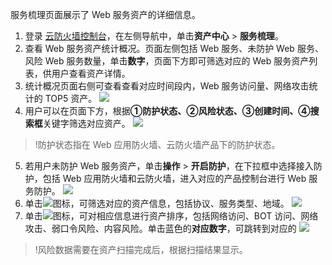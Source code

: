 服务梳理页面展示了 Web 服务资产的详细信息。

1. 登录 [云防火墙控制台](https://console.cloud.tencent.com/cfw/asset)，在左侧导航中，单击**资产中心** > **服务梳理**。
2. 查看 Web 服务资产统计概况。页面左侧包括 Web 服务、未防护 Web 服务、风险 Web 服务数量，单击**数字**，页面下方即可筛选对应的 Web 服务资产列表，供用户查看资产详情。
3. 统计概况页面右侧可查看查看对应时间段内，Web 服务访问量、网络攻击统计的 TOP5 资产。
![](https://qcloudimg.tencent-cloud.cn/raw/b1533549a29aaae7317b5ba5e1ae015b.png)
4. 用户可以在页面下方，根据**①防护状态、②风险状态、③创建时间、④搜索框**关键字筛选对应资产。
![](https://qcloudimg.tencent-cloud.cn/raw/96e9f6f85820008f322caea0ef6f7f6b.png)
>!防护状态指在 Web 应用防火墙、云防火墙产品下的防护状态。
>
5. 若用户未防护 Web 服务资产，单击**操作** > **开启防护**，在下拉框中选择接入防护，包括 Web 应用防火墙和云防火墙，进入对应的产品控制台进行 Web 服务防护。
![](https://qcloudimg.tencent-cloud.cn/raw/31296905b794d086f6e171b6055f8947.png)
6. 单击![](https://qcloudimg.tencent-cloud.cn/raw/00d09963635f0deda4098723fa4e2eaf.png)图标，可筛选对应的资产信息，包括协议、服务类型、地域。
![](https://qcloudimg.tencent-cloud.cn/raw/2d2568e4daa5925fd59c6b7042af2654.png)
7. 单击![](https://qcloudimg.tencent-cloud.cn/raw/3b80d2db9efd0c0aa32624ad7681e349.png)图标，可对相应信息进行资产排序，包括网络访问、BOT 访问、网络攻击、弱口令风险、内容风险。单击蓝色的**对应数字**，可跳转到对应的
![](https://qcloudimg.tencent-cloud.cn/raw/a0ee98f2332db94faf039607af31fec0.png)
>!风险数据需要在资产扫描完成后，根据扫描结果显示。
